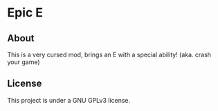 # Epic E

## About

This is a very cursed mod, brings an E with a special ability! (aka. crash your game)

## License

This project is under a GNU GPLv3 license.
